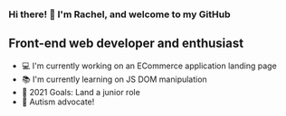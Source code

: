 ### Hi there! 👋 I'm Rachel, and welcome to my GitHub

## Front-end web developer and enthusiast

- 💻 I'm currently working on an ECommerce application landing page
- 📚 I'm currently learning on JS DOM manipulation
- 🥅 2021 Goals: Land a junior role
- 🧩 Autism advocate!

<!-- ### Connect with me!

### Languages and Tools: -->
